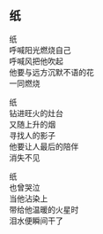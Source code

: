 ## 纸

纸<br>
呼喊阳光燃烧自己<br>
呼喊风把他吹起<br>
他要与远方沉默不语的花<br>
一同燃烧<br>

纸<br>
钻进旺火的灶台<br>
又随上升的烟<br>
寻找人的影子<br>
他要让人最后的陪伴<br>
消失不见<br>

纸<br>
也曾哭泣<br>
当他沾染上<br>
带给他温暖的火星时<br>
泪水便瞬间干了